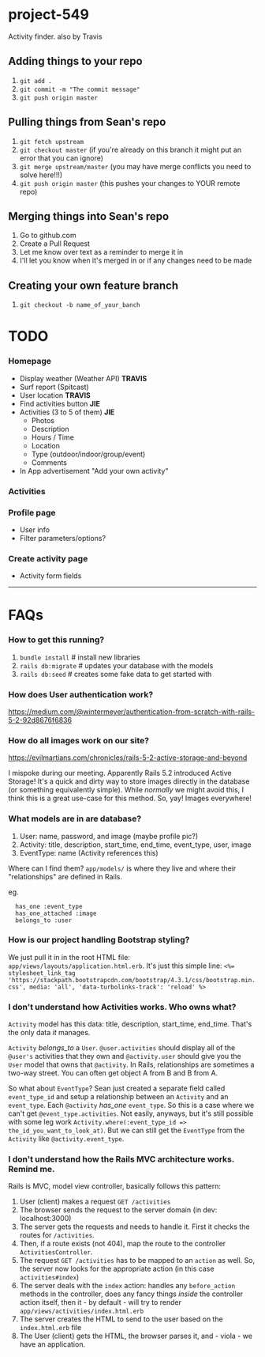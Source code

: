 # project-549
Activity finder.
also by Travis

## Adding things to your repo
1. `git add .`
2. `git commit -m "The commit message"`
3. `git push origin master`

## Pulling things from Sean's repo
1. `git fetch upstream`
2. `git checkout master` (if you're already on this branch it might put an error that you can ignore)
3. `git merge upstream/master` (you may have merge conflicts you need to solve here!!!)
4. `git push origin master` (this pushes your changes to YOUR remote repo)

## Merging things into Sean's repo
1. Go to github.com
2. Create a Pull Request
3. Let me know over text as a reminder to merge it in
4. I'll let you know when it's merged in or if any changes need to be made

## Creating your own feature branch
1. `git checkout -b name_of_your_banch`


# TODO

### Homepage
- Display weather (Weather API) **TRAVIS**
- Surf report (Spitcast) 
- User location **TRAVIS**
- Find activities button **JIE**
- Activities (3 to 5 of them) **JIE**
  - Photos
  - Description
  - Hours / Time
  - Location
  - Type (outdoor/indoor/group/event)
  - Comments
- In App advertisement "Add your own activity"

### Activities

### Profile page
- User info
- Filter parameters/options?

### Create activity page
- Activity form fields

---

# FAQs

### How to get this running?

1. `bundle install` # install new libraries
2. `rails db:migrate` # updates your database with the models
3. `rails db:seed` # creates some fake data to get started with

### How does User authentication work?

https://medium.com/@wintermeyer/authentication-from-scratch-with-rails-5-2-92d8676f6836

### How do all images work on our site?

https://evilmartians.com/chronicles/rails-5-2-active-storage-and-beyond

I mispoke during our meeting. Apparently Rails 5.2 introduced Active Storage! It's a quick and dirty way to store images directly in the database (or something equivalently simple). While *normally* we might avoid this, I think this is a great use-case for this method. So, yay! Images everywhere!

### What models are in are database?

1. User: name, password, and image (maybe profile pic?)
2. Activity: title, description, start_time, end_time, event_type, user, image
3. EventType: name (Activity references this)

Where can I find them? `app/models/` is where they live and where their "relationships" are defined in Rails.

eg. 

```
  has_one :event_type
  has_one_attached :image
  belongs_to :user
```

### How is our project handling Bootstrap styling?

We just pull it in in the root HTML file: `app/views/layouts/application.html.erb`. It's just this simple line: `<%= stylesheet_link_tag 'https://stackpath.bootstrapcdn.com/bootstrap/4.3.1/css/bootstrap.min.css', media: 'all', 'data-turbolinks-track': 'reload' %>`

### I don't understand how Activities works. Who owns what?

`Activity` model has this data: title, description, start_time, end_time. That's the only data *it* manages. 

`Activity` *belongs_to* a `User`. `@user.activities` should display all of the `@user's` activities that they own and `@activity.user` should give you the `User` model that owns that `@activity`. In Rails, relationships are sometimes a two-way street. You can often get object A from B and B from A. 

So what about `EventType`? Sean just created a separate field called `event_type_id` and setup a relationship between an `Activity` and an `event_type`. Each `@activity` *has_one* `event_type`. So this is a case where we can't get `@event_type.activities`. Not easily, anyways, but it's still possible with some leg work `Activity.where(:event_type_id => the_id_you_want_to_look_at)`. But we can still get the `EventType` from the `Activity` like `@activity.event_type`.

### I don't understand how the Rails MVC architecture works. Remind me.

Rails is MVC, model view controller, basically follows this pattern:

1. User (client) makes a request `GET /activities`
2. The browser sends the request to the server domain (in dev: localhost:3000)
3. The server gets the requests and needs to handle it. First it checks the routes for `/activities`.
4. Then, if a route exists (not 404), map the route to the controller `ActivitiesController`.
5. The request `GET /activities` has to be mapped to an `action` as well. So, the server now looks for the appropriate action (in this case `activities#index`)
6. The server deals with the `index` action: handles any `before_action` methods in the controller, does any fancy things *inside* the controller action itself, then it - by default - will try to render `app/views/activities/index.html.erb`
7. The server creates the HTML to send to the user based on the `index.html.erb` file
8. The User (client) gets the HTML, the browser parses it, and - viola - we have an application.

